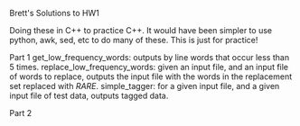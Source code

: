 Brett's Solutions to HW1

Doing these in C++ to practice C++. It would have been simpler to use python,
awk, sed, etc to do many of these. This is just for practice!

Part 1
  get_low_frequency_words: outputs by line words that occur less than 5 times.
  replace_low_frequency_words: given an input file, and an input file of words to replace, outputs
                               the input file with the words in the replacement set replaced with 
                               _RARE_.
  simple_tagger: for a given input file, and a given input file of test data, outputs tagged data.

Part 2 
